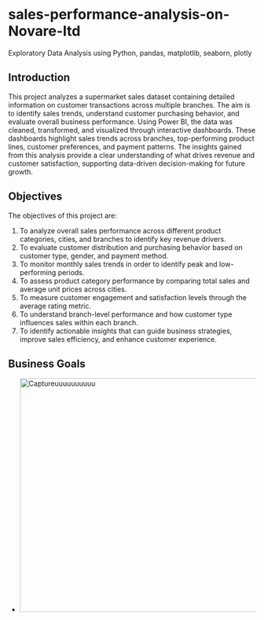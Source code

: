 # sales-performance-analysis-on-Novare-ltd
Exploratory Data Analysis using Python, pandas, matplotlib, seaborn, plotly

## Introduction
This project analyzes a supermarket sales dataset containing detailed information on customer transactions across multiple branches. The aim is to identify sales trends, understand customer purchasing behavior, and evaluate overall business performance. Using Power BI, the data was cleaned, transformed, and visualized through interactive dashboards. These dashboards highlight sales trends across branches, top-performing product lines, customer preferences, and payment patterns. The insights gained from this analysis provide a clear understanding of what drives revenue and customer satisfaction, supporting data-driven decision-making for future growth.

 ## Objectives
 The objectives of this project are:
1.  To analyze overall sales performance across different product categories, cities, and branches to identify key revenue drivers.
2.  To evaluate customer distribution and purchasing behavior based on customer type, gender, and payment method.
3.  To monitor monthly sales trends in order to identify peak and low-performing periods.
 4. To assess product category performance by comparing total sales and average unit prices across cities.
5.  To measure customer engagement and satisfaction levels through the average rating metric.
6. To understand branch-level performance and how customer type influences sales within each branch.
7.  To identify actionable insights that can guide business strategies, improve sales efficiency, and enhance customer experience.


## Business Goals

* <img width="1083" height="476" alt="Captureuuuuuuuuuu" src="https://github.com/user-attachments/assets/9e50aecc-8a17-4cc4-9aea-3a60d0ef78d3" />

